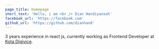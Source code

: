 ```yaml
---
page_title: homepage
short_text: 'Hello, i am <br /> Dian Handiyansah'
facebook_url: 'https://facebook.com'
github_url: 'https://github.com/dianhan8'
---
```


3 years experience in react js, currently working as Frontend Developer at [Kota Digivice](https://kotadigivice.com "Kota Digivice").
